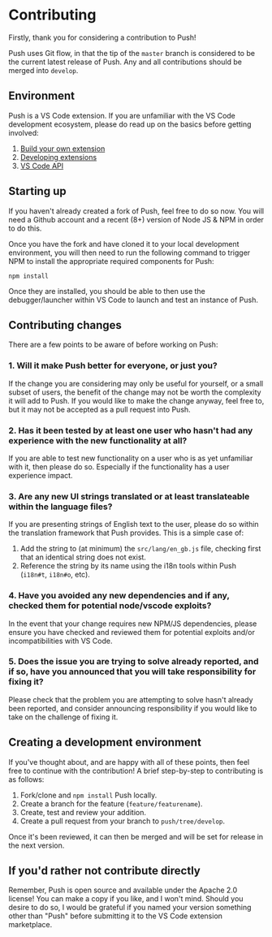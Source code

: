 # Contributing

Firstly, thank you for considering a contribution to Push!

Push uses Git flow, in that the tip of the `master` branch is considered to be the current latest release of Push. Any and all contributions should be merged into `develop`.

## Environment

Push is a VS Code extension. If you are unfamiliar with the VS Code development ecosystem, please do read up on the basics before getting involved:

 1. [Build your own extension](https://code.visualstudio.com/docs/extensions/overview)
 2. [Developing extensions](https://code.visualstudio.com/docs/extensions/developing-extensions)
 3. [VS Code API](https://code.visualstudio.com/docs/extensionAPI/vscode-api)

## Starting up

If you haven't already created a fork of Push, feel free to do so now. You will need a Github account and a recent (8+) version of Node JS & NPM in order to do this.

Once you have the fork and have cloned it to your local development environment, you will then need to run the following command to trigger NPM to install the appropriate required components for Push:

```
npm install
```

Once they are installed, you should be able to then use the debugger/launcher within VS Code to launch and test an instance of Push.

## Contributing changes

There are a few points to be aware of before working on Push:

### 1. Will it make Push better for everyone, or just you?
If the change you are considering may only be useful for yourself, or a small subset of users, the benefit of the change may not be worth the complexity it will add to Push. If you would like to make the change anyway, feel free to, but it may not be accepted as a pull request into Push.

### 2. Has it been tested by at least one user who hasn't had any experience with the new functionality at all?
If you are able to test new functionality on a user who is as yet unfamiliar with it, then please do so. Especially if the functionality has a user experience impact.

### 3. Are any new UI strings translated or at least translateable within the language files?
If you are presenting strings of English text to the user, please do so within the translation framework that Push provides. This is a simple case of:

 1. Add the string to (at minimum) the `src/lang/en_gb.js` file, checking first that an identical string does not exist.
 2. Reference the string by its name using the i18n tools within Push (`i18n#t`, `i18n#o`, etc).

### 4. Have you avoided any new dependencies and if any, checked them for potential node/vscode exploits?
In the event that your change requires new NPM/JS dependencies, please ensure you have checked and reviewed them for potential exploits and/or incompatibilities with VS Code.

### 5. Does the issue you are trying to solve already reported, and if so, have you announced that you will take responsibility for fixing it?
Please check that the problem you are attempting to solve hasn't already been reported, and consider announcing responsibility if you would like to take on the challenge of fixing it.

## Creating a development environment

If you've thought about, and are happy with all of these points, then feel free to continue with the contribution! A brief step-by-step to contributing is as follows:

 1. Fork/clone and `npm install` Push locally.
 2. Create a branch for the feature (`feature/featurename`).
 3. Create, test and review your addition.
 4. Create a pull request from your branch to `push/tree/develop`.

Once it's been reviewed, it can then be merged and will be set for release in the next version.

## If you'd rather not contribute directly

Remember, Push is open source and available under the Apache 2.0 license! You can make a copy if you like, and I won't mind. Should you desire to do so, I would be grateful if you named your version something other than "Push" before submitting it to the VS Code extension marketplace.
